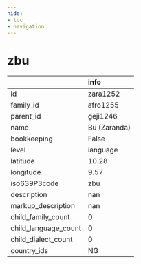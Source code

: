 ```yaml
---
hide:
- toc
- navigation
---
```

# zbu
|                      | info         |
|:---------------------|:-------------|
| id                   | zara1252     |
| family_id            | afro1255     |
| parent_id            | geji1246     |
| name                 | Bu (Zaranda) |
| bookkeeping          | False        |
| level                | language     |
| latitude             | 10.28        |
| longitude            | 9.57         |
| iso639P3code         | zbu          |
| description          | nan          |
| markup_description   | nan          |
| child_family_count   | 0            |
| child_language_count | 0            |
| child_dialect_count  | 0            |
| country_ids          | NG           |
